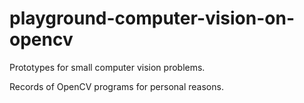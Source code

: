 # playground-computer-vision-on-opencv
Prototypes for small computer vision problems. 

Records of OpenCV programs for personal reasons. 
